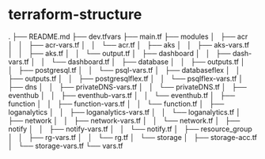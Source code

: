 # terraform-structure
.
├── README.md
├── dev.tfvars
├── main.tf
├── modules
│   ├── acr
│   │   ├── acr-vars.tf
│   │   └── acr.tf
│   ├── aks
│   │   ├── aks-vars.tf
│   │   ├── aks.tf
│   │   └── output.tf
│   ├── dashboard
│   │   ├── dash-vars.tf
│   │   └── dashboard.tf
│   ├── database
│   │   ├── outputs.tf
│   │   ├── postgresql.tf
│   │   └── psql-vars.tf
│   ├── databaseflex
│   │   ├── outputs.tf
│   │   ├── postgresqlflex.tf
│   │   └── psqlflex-vars.tf
│   ├── dns
│   │   ├── privateDNS-vars.tf
│   │   └── privateDNS.tf
│   ├── eventhub
│   │   ├── eventhub-vars.tf
│   │   └── eventhub.tf
│   ├── function
│   │   ├── function-vars.tf
│   │   └── function.tf
│   ├── loganalytics
│   │   ├── loganalytics-vars.tf
│   │   └── loganalytics.tf
│   ├── network
│   │   ├── network-vars.tf
│   │   └── network.tf
│   ├── notify
│   │   ├── notify-vars.tf
│   │   └── notify.tf
│   ├── resource_group
│   │   ├── rg-vars.tf
│   │   └── rg.tf
│   └── storage
│       ├── storage-acc.tf
│       └── storage-vars.tf
└── vars.tf
